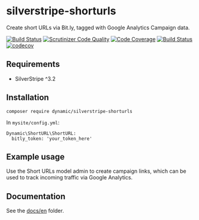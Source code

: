# silverstripe-shorturls

Create short URLs via Bit.ly, tagged with Google Analytics Campaign data.

[![Build Status](https://travis-ci.org/dynamic/silverstripe-shorturls.svg?branch=master)](https://travis-ci.org/dynamic/silverstripe-shorturls)
[![Scrutinizer Code Quality](https://scrutinizer-ci.com/g/dynamic/silverstripe-shorturls/badges/quality-score.png?b=master)](https://scrutinizer-ci.com/g/dynamic/silverstripe-shorturls/?branch=master)
[![Code Coverage](https://scrutinizer-ci.com/g/dynamic/silverstripe-shorturls/badges/coverage.png?b=master)](https://scrutinizer-ci.com/g/dynamic/silverstripe-shorturls/?branch=master)
[![Build Status](https://scrutinizer-ci.com/g/dynamic/silverstripe-shorturls/badges/build.png?b=master)](https://scrutinizer-ci.com/g/dynamic/silverstripe-shorturls/build-status/master)
[![codecov](https://codecov.io/gh/dynamic/silverstripe-shorturls/branch/master/graph/badge.svg)](https://codecov.io/gh/dynamic/silverstripe-shorturls)

## Requirements

- SilverStripe ^3.2

## Installation

`composer require dynamic/silverstripe-shorturls`

In `mysite/config.yml`:

	Dynamic\ShortURL\ShortURL:
      bitly_token: 'your_token_here'

## Example usage

Use the Short URLs model admin to create campaign links, which can be used to track incoming traffic via Google Analytics.

## Documentation

See the [docs/en](docs/en/index.md) folder.
